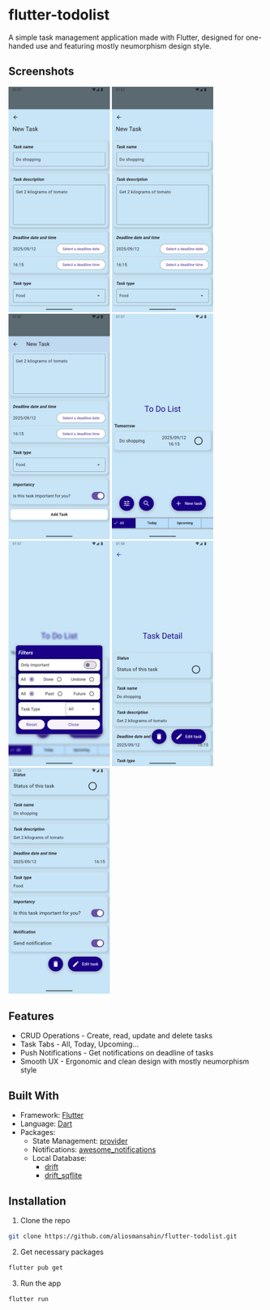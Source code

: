 # flutter-todolist
A simple task management application made with Flutter, designed for one-handed use and featuring mostly neumorphism design style.

## Screenshots
<img src="screenshots/s1.png" alt="Screenshot 1" width="200">   <img src="screenshots/s2.png" alt="Screenshot 2" width="200">   <img src="screenshots/s3.png" alt="Screenshot 3" width="200">   <img src="screenshots/s4.png" alt="Screenshot 4" width="200">   <img src="screenshots/s5.png" alt="Screenshot 5" width="200">   <img src="screenshots/s6.png" alt="Screenshot 6" width="200">   <img src="screenshots/s7.png" alt="Screenshot 7" width="200">

## Features
  * CRUD Operations - Create, read, update and delete tasks
  * Task Tabs - All, Today, Upcoming...
  * Push Notifications - Get notifications on deadline of tasks
  * Smooth UX - Ergonomic and clean design with mostly neumorphism style

## Built With
  * Framework: [Flutter][flutter-url]
  * Language: [Dart][dart-url]
  * Packages:
    * State Management: [provider][provider-url]
    * Notifications: [awesome_notifications][awesome-notifications-url]
    * Local Database:
      * [drift][drift-url]
      * [drift_sqflite][drift-sqflite-url]

## Installation
1. Clone the repo
```sh
git clone https://github.com/aliosmansahin/flutter-todolist.git
```
2. Get necessary packages
```sh
flutter pub get
```
3. Run the app
```sh
flutter run
```

<!-- LINKS -->
[flutter-url]: https://flutter.dev/
[dart-url]: https://dart.dev/
[provider-url]: https://pub.dev/packages/provider
[awesome-notifications-url]: https://pub.dev/packages/awesome_notifications
[drift-url]: https://pub.dev/packages/drift
[drift-sqflite-url]: https://pub.dev/packages/drift_sqflite
